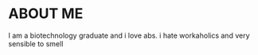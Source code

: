 # ABOUT ME
I am a biotechnology graduate and i love abs.
i hate workaholics and very sensible to smell
